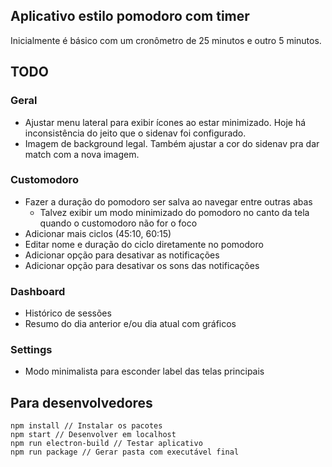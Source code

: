 
## Aplicativo estilo pomodoro com timer
Inicialmente é básico com um cronômetro de 25 minutos e outro 5 minutos.
## TODO
### Geral
* Ajustar menu lateral para exibir ícones ao estar minimizado. Hoje há inconsistência do jeito que o sidenav foi configurado.
* Imagem de background legal. Também ajustar a cor do sidenav pra dar match com a nova imagem.
### Customodoro
* Fazer a duração do pomodoro ser salva ao navegar entre outras abas
	* Talvez exibir um modo minimizado do pomodoro no canto da tela quando o customodoro não for o foco
* Adicionar mais ciclos (45:10, 60:15)
* Editar nome e duração do ciclo diretamente no pomodoro
* Adicionar opção para desativar as notificações
* Adicionar opção para desativar os sons das notificações
### Dashboard
* Histórico de sessões
* Resumo do dia anterior e/ou dia atual com gráficos
### Settings
* Modo minimalista para esconder label das telas principais
## Para desenvolvedores
```
npm install // Instalar os pacotes
npm start // Desenvolver em localhost
npm run electron-build // Testar aplicativo
npm run package // Gerar pasta com executável final
```
